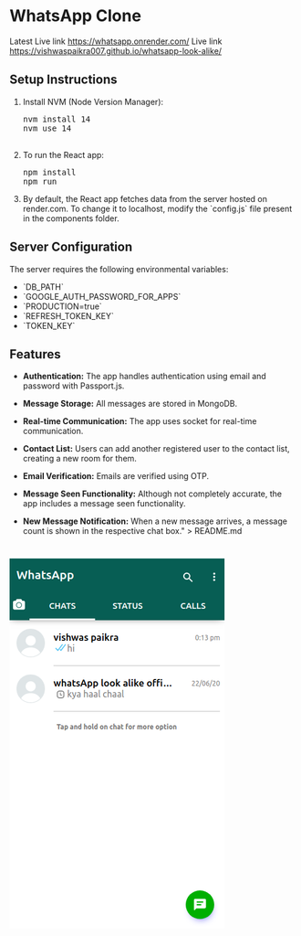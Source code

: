 # WhatsApp Clone
Latest Live link https://whatsapp.onrender.com/
Live link https://vishwaspaikra007.github.io/whatsapp-look-alike/
## Setup Instructions

1. Install NVM (Node Version Manager):
    <pre>
   nvm install 14
   nvm use 14
    </pre>

2. To run the React app:
   <pre>
   npm install
   npm run
  </pre>

3. By default, the React app fetches data from the server hosted on render.com. To change it to localhost, modify the \`config.js\` file present in the components folder.

## Server Configuration

The server requires the following environmental variables:

- \`DB_PATH\`
- \`GOOGLE_AUTH_PASSWORD_FOR_APPS\`
- \`PRODUCTION=true\`
- \`REFRESH_TOKEN_KEY\`
- \`TOKEN_KEY\`

## Features

- **Authentication:** The app handles authentication using email and password with Passport.js.

- **Message Storage:** All messages are stored in MongoDB.

- **Real-time Communication:** The app uses socket for real-time communication.

- **Contact List:** Users can add another registered user to the contact list, creating a new room for them.

- **Email Verification:** Emails are verified using OTP.

- **Message Seen Functionality:** Although not completely accurate, the app includes a message seen functionality.

- **New Message Notification:** When a new message arrives, a message count is shown in the respective chat box." > README.md

# ![msg status in chat list](./react/imgForReadMe/msgStatusInChatList.png)
